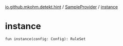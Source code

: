 [io.github.mkohm.detekt.hint](../index.md) / [SampleProvider](index.md) / [instance](./instance.md)

# instance

`fun instance(config: Config): RuleSet`